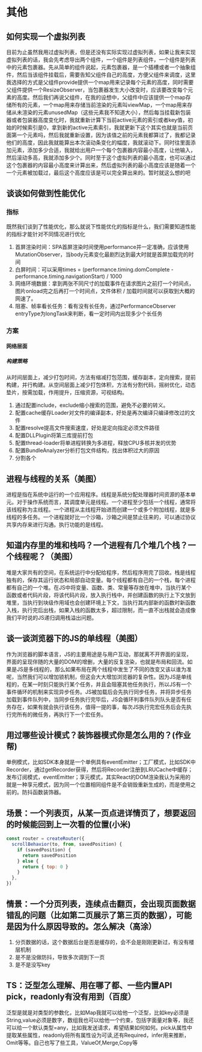 # 其他

## 如何实现一个虚拟列表

目前为止虽然我用过虚拟列表，但是还没有实际实现过虚拟列表，如果让我来实现虚拟列表的话，我会先考虑导出两个组件，一个组件是列表组件，一个组件是列表中的元素包裹器。先从简单的组件说起，元素包裹器，是一个插槽或者一个抽象组件，然后当该组件挂载后，需要告知父组件自己的高度，方便父组件来调度，这里我选择的方式是父组件provide提供一个map用来记录每个元素的高度，同时需要父组件提供一个ResizeObserver，当包裹器发生大小改变时，应该要改变每个元素的高度。然后我们再说父组件，在我的设想中，父组件中应该提供一个map存储所有的元素，一个map用来存储当前渲染的元素叫viewMap，一个map用来存储从未渲染的元素unusedMap（这些元素我不知道大小），然后每当挂载新包装器或者包装器高度变化时，我就重新计算下当前active元素的索引或者key值，初始的时候索引是0，拿到新的active元素索引，我就更新下这个其实也就是当前页面第一个元素吗，然后我就重新设置，因为该值之前的元素我都算过了，我都记录他们的高度，因此我就能算出本次滚动条变化的幅度，我就滚动下。同时往里面添加元素，添加多少合适，我就给出用户一个每个包裹器内容最小高度，让他输入，然后滚动多高，我就添加多少个。同时至于这个虚拟列表的最小高度，也可以通过这个包裹器的内容最小高度来计算出来，然后虚拟列表的最小高度应该是随着一个一个元素被加载过，最后这个高度应该是可以完全算出来的。暂时就这么想的吧

## 谈谈如何做到性能优化

### 指标

既然我们谈到了性能优化，那么就说下性能优化的指标是什么，我们需要知道性能的指标才能针对不同情况进行优化

1. 首屏渲染时间：SPA首屏渲染时间使用performance并一定准确，应该使用MutationObserver，当body元素变化最剧烈达到最大时就是首屏加载完的时间
2. 白屏时间：可以采用times = (performance.timing.domComplete - performance.timing.navigationStart) / 1000
3. 网络环境数据：拿到两张不同尺寸的加载事件在请求图片之前打一个时间点，图片onload完之后再打一个时间点，文件体积 / 加载时间就可以获取到大概的网速了。
4. 阻塞、帧率看长任务：看有没有长任务，通过PerformanceObserver entryType为longTask来判断，看一定时间内出现多少个长任务

### 方案

#### 网络层面

##### 构建策略

从时间层面上，减少打包时间，方法有缩减打包范围，缓存副本，定向搜索，提前构建，并行构建。从空间层面上减少打包体积，方法有分割代码，摇树优化，动态垫片，按需加载，作用提升，压缩资源，可视结构。

1. 通过配置include，exclude缩小搜索的范围，避免不必要的转义。
2. 配置cache缓存Loader对文件的编译副本，好处是再次编译只编译修改过的文件
3. 配置resolve提高文件搜索速度，好处是定向指定必须文件路径
4. 配置DLLPlugin将第三库提前打包
5. 配置thread-loader将单进程转换为多进程，释放CPU多核并发的优势
6. 配置BundleAnalyzer分析打包文件结构，找出体积过大的原因
7. 分割各个

## 进程与线程的关系（美图）

进程是指在系统中运行的一个应用程序。线程是系统分配处理器时间资源的基本单元。对于操作系统而言，其调度单元是线程。一个进程至少包括一个线程，通常将该线程称为主线程。一个进程从主线程开始进而创建一个或多个附加线程，就是多线程的多任务。一个进程就好比一个沙箱，沙箱之间是禁止往来的，可以通过协议共享内存来进行沟通。执行功能的是线程。

## 知道内存里的堆和栈吗？一个进程有几个堆几个栈？一个线程呢？（美图）

堆是大家共有的空间，在系统运行中分配给程序，然后程序用完了回收。栈是线程独有的，保存其运行状态和局部自动变量。每个线程都有自己的一个栈，每个进程都有自己的一个堆。在JS中将变量、函数、类、常量等存放在堆中，当执行某个函数或者代码片段，将该代码片段，放入执行栈中，并创建函数的执行上下文放到堆里，当执行到块级作用域也会创建环境上下文，当执行其内部新的函数时新函数入栈，执行完后出栈，如果入栈的函数太多，超过限制，而一直不出栈就会造成像我们平时说的JS递归调用栈溢出问题。

## 谈一谈浏览器下的JS的单线程（美图）

作为浏览器的脚本语言，JS的主要用途是与用户互动，那就离不开界面的呈现，界面的呈现伴随的大量的DOM的增删，大量的反复渲染，也就是布局和回流。如果是JS是多线程的，那么如果布局在两个线程中发生了不同的改变又该以谁为准呢，当然我们可以增加锁机制，但这会大大增加浏览器的复杂性。因为JS是单线程的，在某一时刻只能执行某个任务，并且会阻塞其他任务执行，所以JS有一个事件循环的机制来实现异步任务。JS被加载后会先执行同步任务，并将异步任务加载到事件队列中，当同步任务执行完毕后，JS会循环判事件队列队头是否有任务存在，如果有就会执行该任务，值得一提的事，每次JS执行完宏任务后会先执行完所有的微任务，再执行下一个宏任务。

## 用过哪些设计模式？装饰器模式你是怎么用的？(作业帮)

单例模式，比如SDK本身就是一个单例具有eventEmitter；工厂模式，比如SDK中Recorder，通过getRecorder获得，然后将Recorder注册到LRUCache中缓存；发布订阅模式，eventEmitter；享元模式，其实React的DOM渲染我认为采用的就是一种享元模式，因为同一个位置相同组件是不会销毁重新生成的，而是使用之前的。防抖函数装饰器。

## 场景：一个列表页，从某一页点进详情页了，想要返回的时候能回到上一次看的位置(小米)

```js
const router = createRouter({
  scrollBehavior(to, from, savedPosition) {
    if (savedPosition) {
      return savedPosition
    } else {
      return { top: 0 }
    }
  },
})
```

## 情景：一个分页列表，连续点击翻页，会出现页面数据错乱的问题（比如第二页展示了第三页的数据），可能是因为什么原因导致的。怎么解决（高涂）

1. 分页数据的话，这个数据后台是否是缓存的，会不会是刚刚更新过，有没有楼层机制
2. 是不是没做防抖，导致多次调到下一页
3. 是不是没写key

## TS：泛型怎么理解、用在哪了都、一些内置API pick，readonly有没有用到（百度）

泛型是就是对类型的参数化，比如Map我就可以给他一个泛型，比如key必须是String,value必须是数字，数组我也可以给他一个约束，包括字面量对象等，我还可以给一个默认类型=any，比如我发送请求，希望结果如何如何。pick从属性中提取某些属性，readonly将所有属性设为可读,还有Required，infer用来推断，Omit等等。自己也写了些工具，ValueOf,Merge,Copy等
